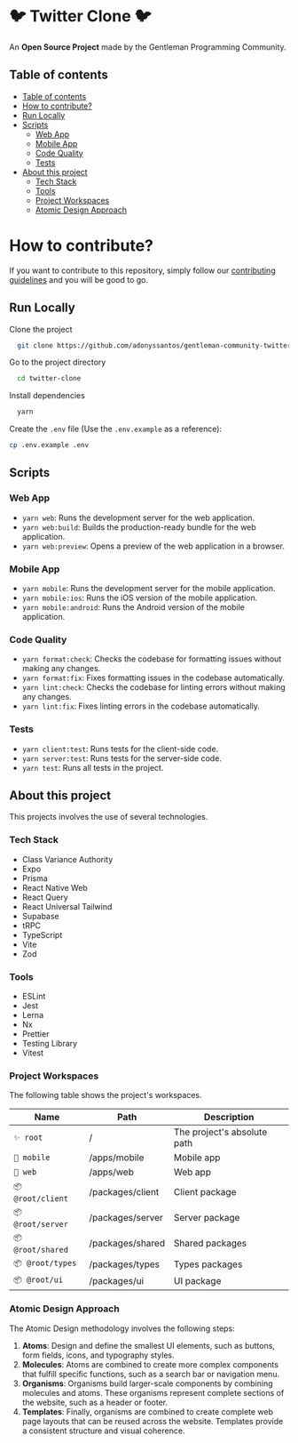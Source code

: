 # 🐦 Twitter Clone 🐦

An **Open Source Project** made by the Gentleman Programming Community.

## Table of contents

- [Table of contents](#table-of-contents)
- [How to contribute?](#how-to-contribute?)
- [Run Locally](#run-locally)
- [Scripts](#scripts)
  - [Web App](#web-app)
  - [Mobile App](#mobile-app)
  - [Code Quality](#code-quality)
  - [Tests](#tests)
- [About this project](#about-this-project)
  - [Tech Stack](#tech-stack)
  - [Tools](#tools)
  - [Project Workspaces](#project-workspaces)
  - [Atomic Design Approach](#atomic-design-approach)

# How to contribute?

If you want to contribute to this repository, simply follow our [contributing guidelines](CONTRIBUTING.md) and you will be good to go.

## Run Locally

Clone the project

```bash
  git clone https://github.com/adonyssantos/gentleman-community-twitter-clone twitter-clone
```

Go to the project directory

```bash
  cd twitter-clone
```

Install dependencies

```bash
  yarn
```

Create the `.env` file (Use the `.env.example` as a reference):

```bash
cp .env.example .env
```

## Scripts

### Web App

- `yarn web`: Runs the development server for the web application.
- `yarn web:build`: Builds the production-ready bundle for the web application.
- `yarn web:preview`: Opens a preview of the web application in a browser.

### Mobile App

- `yarn mobile`: Runs the development server for the mobile application.
- `yarn mobile:ios`: Runs the iOS version of the mobile application.
- `yarn mobile:android`: Runs the Android version of the mobile application.

### Code Quality

- `yarn format:check`: Checks the codebase for formatting issues without making any changes.
- `yarn format:fix`: Fixes formatting issues in the codebase automatically.
- `yarn lint:check`: Checks the codebase for linting errors without making any changes.
- `yarn lint:fix`: Fixes linting errors in the codebase automatically.

### Tests

- `yarn client:test`: Runs tests for the client-side code.
- `yarn server:test`: Runs tests for the server-side code.
- `yarn test`: Runs all tests in the project.


## About this project

This projects involves the use of several technologies.

### Tech Stack

- Class Variance Authority
- Expo
- Prisma
- React Native Web
- React Query
- React Universal Tailwind
- Supabase
- tRPC
- TypeScript
- Vite
- Zod

### Tools

- ESLint
- Jest
- Lerna
- Nx
- Prettier
- Testing Library
- Vitest

### Project Workspaces

The following table shows the project's workspaces.

| Name             | Path             | Description                 |
| ---------------- | ---------------- | --------------------------- |
| `✨ root`         | /                | The project's absolute path |
| `🚀 mobile`       | /apps/mobile     | Mobile app                  |
| `🚀 web`          | /apps/web        | Web app                     |
| `📦 @root/client` | /packages/client | Client package              |
| `📦 @root/server` | /packages/server | Server package              |
| `📦 @root/shared` | /packages/shared | Shared packages             |
| `📦 @root/types`  | /packages/types  | Types packages              |
| `📦 @root/ui`     | /packages/ui     | UI package                  |

### Atomic Design Approach

The Atomic Design methodology involves the following steps:

1. **Atoms**: Design and define the smallest UI elements, such as buttons, form fields, icons, and typography styles.
2. **Molecules**: Atoms are combined to create more complex components that fulfill specific functions, such as a search bar or navigation menu.
3. **Organisms**: Organisms build larger-scale components by combining molecules and atoms. These organisms represent complete sections of the website, such as a header or footer.
4. **Templates**: Finally, organisms are combined to create complete web page layouts that can be reused across the website. Templates provide a consistent structure and visual coherence.
